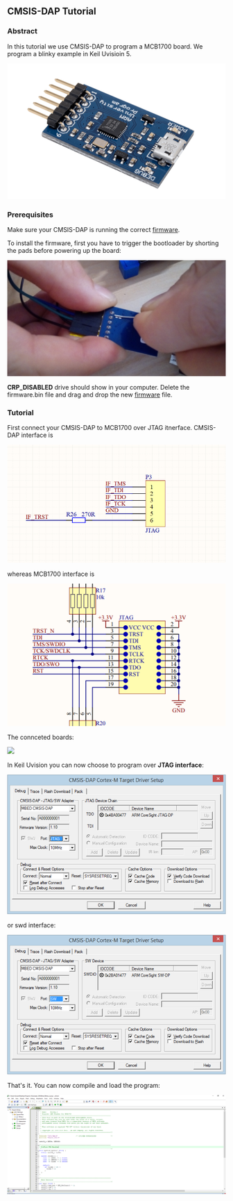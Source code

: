 ## CMSIS-DAP Tutorial



### Abstract



In this tutorial we  use CMSIS-DAP to program a MCB1700 board. We program a blinky example in Keil Uvisioin 5.



![](img/cmsis-dap/cmsisdap.png)





### Prerequisites



Make sure your CMSIS-DAP is running the correct [firmware](usbd_hid_dap.bin).



To install the firmware, first you have to trigger the bootloader by shorting the pads before powering up the board:



![](img/cmsis-dap/short.jpg)



**CRP_DISABLED** drive should show in your computer. Delete the firmware.bin file and drag and drop the new [firmware](usbd_hid_dap.bin) file.





### Tutorial



First connect your CMSIS-DAP to MCB1700 over JTAG itnerface.  CMSIS-DAP interface is 



![](img/cmsis-dap/02_jtag_cmsisdap.PNG)



whereas MCB1700 interface is



![](img/cmsis-dap/01_jtag.png)





The connceted boards: 



![](img/cmsis-dap/connected.jpg)





In Keil Uvision you can now choose to program over **JTAG interface**:





![](img/cmsis-dap/jtag.png)





or swd interface:





![](img/cmsis-dap/swd.png)





That's it. You can now compile and load the program:



![](img/cmsis-dap/blinky.PNG)







